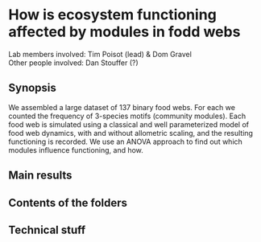 # How is ecosystem functioning affected by modules in fodd webs

Lab members involved: Tim Poisot (lead) & Dom Gravel   
Other people involved: Dan Stouffer (?)

## Synopsis

We assembled a large dataset of 137 binary food webs. For each we counted the frequency of 3-species motifs (community modules). Each food web is simulated using a classical and well parameterized model of food web dynamics, with and without allometric scaling, and the resulting functioning is recorded. We use an ANOVA approach to find out which modules influence functioning, and how.

## Main results

## Contents of the folders

## Technical stuff
